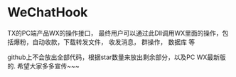 # WeChatHook

TX的PC端产品WX的操作接口， 最终用户可以通过此Dll调用WX里面的操作，包括爆粉，自动收款，下载转发文件， 收发消息， 群操作， 数据库 等

github上不会放出全部代码，根据star数量来放出剩余部分，以及PC WX最新版的. 希望大家多多宣传~~~
